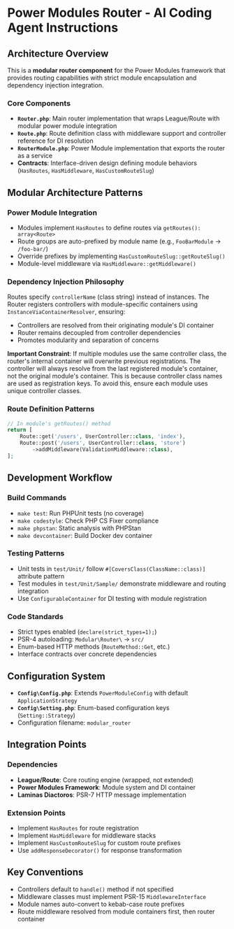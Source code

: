 # Power Modules Router - AI Coding Agent Instructions

## Architecture Overview

This is a **modular router component** for the Power Modules framework that provides routing capabilities with strict module encapsulation and dependency injection integration.

### Core Components

- **`Router.php`**: Main router implementation that wraps League/Route with modular power module integration
- **`Route.php`**: Route definition class with middleware support and controller reference for DI resolution
- **`RouterModule.php`**: Power Module implementation that exports the router as a service
- **Contracts**: Interface-driven design defining module behaviors (`HasRoutes`, `HasMiddleware`, `HasCustomRouteSlug`)

## Modular Architecture Patterns

### Power Module Integration
- Modules implement `HasRoutes` to define routes via `getRoutes(): array<Route>`
- Route groups are auto-prefixed by module name (e.g., `FooBarModule` → `/foo-bar/`)
- Override prefixes by implementing `HasCustomRouteSlug::getRouteSlug()`
- Module-level middleware via `HasMiddleware::getMiddleware()`

### Dependency Injection Philosophy
Routes specify `controllerName` (class string) instead of instances. The Router registers controllers with module-specific containers using `InstanceViaContainerResolver`, ensuring:
- Controllers are resolved from their originating module's DI container
- Router remains decoupled from controller dependencies
- Promotes modularity and separation of concerns

**Important Constraint**: If multiple modules use the same controller class, the router's internal container will overwrite previous registrations. The controller will always resolve from the last registered module's container, not the original module's container. This is because controller class names are used as registration keys. To avoid this, ensure each module uses unique controller classes.

### Route Definition Patterns
```php
// In module's getRoutes() method
return [
    Route::get('/users', UserController::class, 'index'),
    Route::post('/users', UserController::class, 'store')
        ->addMiddleware(ValidationMiddleware::class),
];
```

## Development Workflow

### Build Commands
- `make test`: Run PHPUnit tests (no coverage)
- `make codestyle`: Check PHP CS Fixer compliance  
- `make phpstan`: Static analysis with PHPStan
- `make devcontainer`: Build Docker dev container

### Testing Patterns
- Unit tests in `test/Unit/` follow `#[CoversClass(ClassName::class)]` attribute pattern
- Test modules in `test/Unit/Sample/` demonstrate middleware and routing integration
- Use `ConfigurableContainer` for DI testing with module registration

### Code Standards
- Strict types enabled (`declare(strict_types=1);`)
- PSR-4 autoloading: `Modular\Router\` → `src/`
- Enum-based HTTP methods (`RouteMethod::Get`, etc.)
- Interface contracts over concrete dependencies

## Configuration System

- **`Config\Config.php`**: Extends `PowerModuleConfig` with default `ApplicationStrategy`
- **`Config\Setting.php`**: Enum-based configuration keys (`Setting::Strategy`)
- Configuration filename: `modular_router`

## Integration Points

### Dependencies
- **League/Route**: Core routing engine (wrapped, not extended)
- **Power Modules Framework**: Module system and DI container
- **Laminas Diactoros**: PSR-7 HTTP message implementation

### Extension Points
- Implement `HasRoutes` for route registration
- Implement `HasMiddleware` for middleware stacks
- Implement `HasCustomRouteSlug` for custom route prefixes
- Use `addResponseDecorator()` for response transformation

## Key Conventions

- Controllers default to `handle()` method if not specified
- Middleware classes must implement PSR-15 `MiddlewareInterface`
- Module names auto-convert to kebab-case route prefixes
- Route middleware resolved from module containers first, then router container